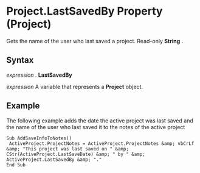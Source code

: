 
# Project.LastSavedBy Property (Project)

Gets the name of the user who last saved a project. Read-only  **String** .


## Syntax

 _expression_ . **LastSavedBy**

 _expression_ A variable that represents a **Project** object.


## Example

The following example adds the date the active project was last saved and the name of the user who last saved it to the notes of the active project


```
Sub AddSaveInfoToNotes() 
 ActiveProject.ProjectNotes = ActiveProject.ProjectNotes &amp; vbCrLf &amp; "This project was last saved on " &amp; CStr(ActiveProject.LastSaveDate) &amp; " by " &amp; ActiveProject.LastSavedBy &amp; "." 
End Sub
```


